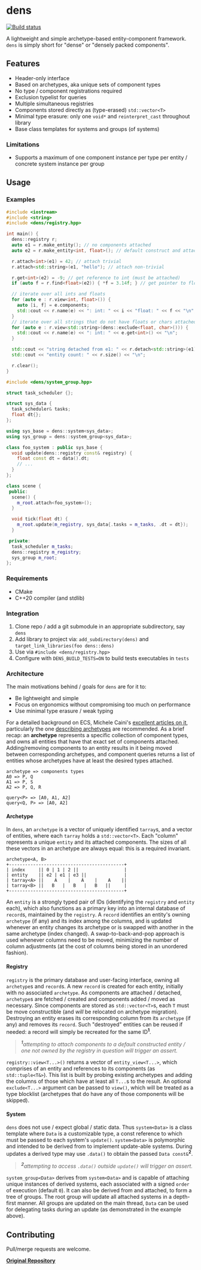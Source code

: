 # dens

[![Build status](https://ci.appveyor.com/api/projects/status/v6c113r44hw4ndry?svg=true)](https://ci.appveyor.com/project/karnkaul/dens)

A lightweight and simple archetype-based entity-component framework. `dens` is simply short for "dense" or "densely packed components".

## Features

- Header-only interface
- Based on archetypes, aka unique sets of component types
- No type / component registrations required
- Exclusion typelist for queries
- Multiple simultaneous registries
- Components stored directly as (type-erased) `std::vector<T>`
- Minimal type erasure: only one `void*` and `reinterpret_cast` throughout library
- Base class templates for systems and groups (of systems)

### Limitations

- Supports a maximum of one component instance per type per entity / concrete system instance per group

## Usage

### Examples

```cpp
#include <iostream>
#include <string>
#include <dens/registry.hpp>

int main() {
  dens::registry r;
  auto e1 = r.make_entity(); // no components attached
  auto e2 = r.make_entity<int, float>(); // default construct and attach int and float

  r.attach<int>(e1) = 42; // attach trivial
  r.attach<std::string>(e1, "hello"); // attach non-trivial

  r.get<int>(e2) = -9; // get reference to int (must be attached)
  if (auto f = r.find<float>(e2)) { *f = 3.14f; } // get pointer to float if attached

  // iterate over all ints and floats
  for (auto e : r.view<int, float>()) {
    auto [i, f] = e.components;
    std::cout << r.name(e) << ": int: " << i << "float: " << f << "\n";
  }
  // iterate over all strings that do not have floats or chars attached
  for (auto e : r.view<std::string>(dens::exclude<float, char>())) {
    std::cout << r.name(e) << ": int: " << e.get<int>() << "\n";
  }

  std::cout << "string detached from e1: " << r.detach<std::string>(e1) << "\n";
  std::cout << "entity count: " << r.size() << "\n";

  r.clear();
}
```

```cpp
#include <dens/system_group.hpp>

struct task_scheduler {};

struct sys_data {
  task_scheduler& tasks;
  float dt{};
};

using sys_base = dens::system<sys_data>;
using sys_group = dens::system_group<sys_data>;

class foo_system : public sys_base {
  void update(dens::registry const& registry) {
    float const dt = data().dt;
    // ...
  }
};

class scene {
 public:
  scene() {
    m_root.attach<foo_system>();
  }

  void tick(float dt) {
    m_root.update(m_registry, sys_data{.tasks = m_tasks, .dt = dt});
  }

 private:
  task_scheduler m_tasks;
  dens::registry m_registry;
  sys_group m_root;
};
```

### Requirements

- CMake
- C++20 compiler (and stdlib)

### Integration

1. Clone repo / add a git submodule in an appropriate subdirectory, say `dens`
1. Add library to project via: `add_subdirectory(dens)` and `target_link_libraries(foo dens::dens)`
1. Use via `#include <dens/registry.hpp>`
1. Configure with `DENS_BUILD_TESTS=ON` to build tests executables in `tests`

### Architecture

The main motivations behind / goals for `dens` are for it to:

- Be lightweight and simple
- Focus on ergonomics without compromising too much on performance
- Use minimal type erasure / weak typing

For a detailed background on ECS, Michele Caini's [excellent articles on it](https://skypjack.github.io/), particularly the one [describing archetypes](https://skypjack.github.io/2019-03-07-ecs-baf-part-2/) are recommended. As a brief recap: an **archetype** represents a specific collection of component types, and owns all entities that have that exact set of components attached. Adding/removing components to an entity results in it being moved between corresponding archetypes, and component queries returns a list of entities whose archetypes have at least the desired types attached.

```
archetype => components types
A0 => P, Q
A1 => P, S
A2 => P, Q, R

query<P> => [A0, A1, A2]
query<Q, P> => [A0, A2]
```

#### Archetype

In `dens`, an `archetype` is a vector of uniquely identified `tarray`s, and a vector of entities, where each `tarray` holds a `std::vector<T>`. Each "column" represents a unique `entity` and its attached components. The sizes of all these vectors in an archetype are always equal: this is a required invariant.

```
archetype<A, B>
+-------------------------------------------+
| index     || 0 | 1 | 2 ||                 |
| entity    || e2 | e1 | e3 ||              |
| tarray<A> ||    A    |    A    |    A    ||
| tarray<B> ||   B   |   B   |   B   ||     |
+-------------------------------------------+
```

An `entity` is a strongly typed pair of IDs (identifying the `registry` and `entity` each), which also functions as a primary key into an internal database of `record`s, maintained by the `registry`. A `record` identifies an entity's owning `archetype` (if any) and its index among the columns, and is updated whenever an entity changes its archetype or is swapped with another in the same archetype (index changed). A swap-to-back-and-pop approach is used whenever columns need to be moved, minimizing the number of column adjustments (at the cost of columns being stored in an unordered fashion).

#### Registry

`registry` is the primary database and user-facing interface, owning all `archetype`s and `record`s. A new `record` is created for each entity, initially with no associated `archetype`. As components are attached / detached, `archetype`s are fetched / created and components added / moved as necessary. Since components are stored as `std::vector<T>`s, each `T` must be move constructible (and _will_ be relocated on archetype migration). Destroying an entity erases its corresponding column from its `archetype` (if any) and removes its `record`. Such "destroyed" entities can be reused if needed: a record will simply be recreated for the same ID<sup>**1**</sup>.

> _<sup>**1**</sup>attempting to attach components to a default constructed entity / one not owned by the registry in question will trigger an assert._

`registry::view<T...>()` returns a vector of `entity_view<T...>`, which comprises of an entity and references to its components (as `std::tuple<T&>`). This list is built by probing existing archetypes and adding the columns of those which have at least all `T...`s to the result. An optional `exclude<T...>` argument can be passed to `view()`, which will be treated as a type blocklist (archetypes that do have any of those components will be skipped).

#### System

`dens` does not use / expect global / static data. Thus `system<Data>` is a class template where `Data` is a customizable type, a const reference to which must be passed to each system's `update()`. `system<Data>` is polymorphic and intended to be derived from to implement update-able systems. During updates a derived type may use `.data()` to obtain the passed `Data const&`<sup>**2**</sup>.

> _<sup>**2**</sup>attempting to access `.data()` outside `update()` will trigger an assert._

`system_group<Data>` derives from `system<Data>` and is capable of attaching unique instances of derived systems, each associated with a signed `order` of execution (default `0`). It can also be derived from and attached, to form a tree of groups. The root group will update all attached systems in a depth-first manner. All groups are updated on the main thread, `Data` can be used for delegating tasks during an update (as demonstrated in the example above).

## Contributing

Pull/merge requests are welcome.

**[Original Repository](https://github.com/karnkaul/dens)**
